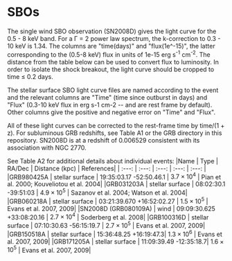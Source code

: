 # SBOs

The single wind SBO observation (SN2008D) gives the light curve for the 0.5 - 8 keV band. For a Γ = 2 power law spectrum, the k-correction to 0.3 - 10 keV is 1.34. The columns are "time(days)" and "flux(1e^-15)", the latter corresponding to the (0.5-8 keV) flux in units of 1e-15 erg s<sup>-1</sup> cm<sup>-2</sup>. The distance from the table below can be used to convert flux to luminosity. In order to isolate the shock breakout, the light curve should be cropped to time ≤ 0.2 days.

The stellar surface SBO light curve files are named according to the event and the relevant columns are "Time" (time since outburst in days) and "Flux" (0.3-10 keV flux in erg s-1 cm-2 -- and are rest frame by default). Other columns give the positive and negative error on "Time" and "Flux".

All of these light curves can be corrected to the rest-frame time by time/(1 + z). For subluminous GRB redshifts, see Table A1 or the GRB directory in this repository. SN2008D is at a redshift of 0.006529 consistent with its association with NGC 2770.

See Table A2 for additional details about individual events:
|Name | Type | RA/Dec | Distance (kpc) | References|
| :---: | :---: | :---: | :---: | :---: |
|GRB980425A | stellar surface | 19:35:03.17 -52:50.46.1 | $3.7\times10^4$ | Pian et al. 2000; Kouveliotou et al. 2004|
|GRB031203A | stellar surface | 08:02:30.1 -39:51:03 | $4.9\times10^5$ | Sazanov et al. 2004; Watson et al. 2004|
|GRB060218A | stellar surface | 03:21:39.670 +16:52:02.27 | $1.5 \times10^5$ | Evans et al. 2007, 2009|
|SN2008D (GRB080109A) | wind | 09:09:30.625 +33:08:20.16 | $2.7 \times 10^4$ | Soderberg et al. 2008|
|GRB100316D | stellar surface | 07:10:30.63 -56:15:19.7 | $2.7\times10^5$ | Evans et al. 2007, 2009|
|GRB150518A | stellar surface | 15:36:48.25 +16:19:47.3| $1.3\times10^6$ | Evans et al. 2007, 2009|
|GRB171205A | stellar surface | 11:09:39.49 -12:35:18.7| $1.6\times10^5$ | Evans et al. 2007, 2009|

